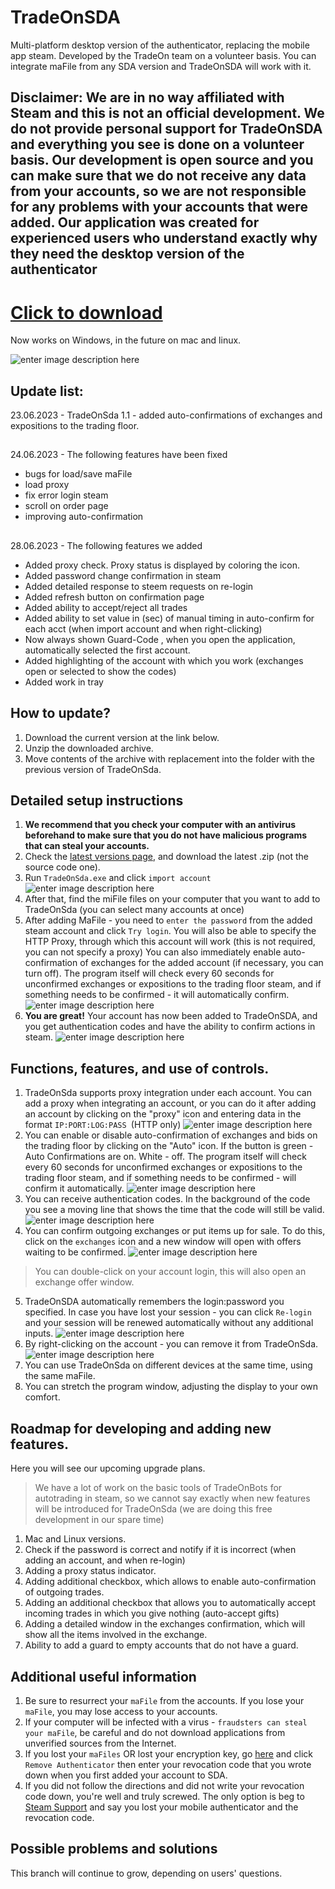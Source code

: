 # TradeOnSDA

Multi-platform desktop version of the authenticator, replacing the mobile app steam. Developed by the TradeOn team on a volunteer basis. You can integrate maFile from any SDA version and TradeOnSDA will work with it.
## Disclaimer: We are in no way affiliated with Steam and this is not an official development. We do not provide personal support for TradeOnSDA and everything you see is done on a volunteer basis. Our development is open source and you can make sure that we do not receive any data from your accounts, so we are not responsible for any problems with your accounts that were added. Our application was created for experienced users who understand exactly why they need the desktop version of the authenticator

# [Click to download](https://github.com/TradeOnSolutions/Steam-Desktop-Authenticator/releases/download/release_1_3/TradeOn.SDA.v_1_3.zip)
Now works on Windows, in the future on mac and linux.

![enter image description here](https://sun9-68.userapi.com/impg/LvYPbDvlNLgYQAHeBzy79WT2Ep9cEO3EZFWDPQ/lNxauA6UsgU.jpg?size=807x495&quality=96&sign=dca595a13a43240080942e3c61b5fee7&type=album)
##  Update list:
23.06.2023 - TradeOnSda 1.1 - added auto-confirmations of exchanges and expositions to the trading floor.
##
24.06.2023 - The following features have been fixed
- bugs for load/save maFile
- load proxy
- fix error login steam
- scroll on order page
- improving auto-confirmation
##
28.06.2023 - The following features we added
- Added proxy check. Proxy status is displayed by coloring the icon.
- Added password change confirmation in steam
- Added detailed response to steem requests on re-login
- Added refresh button on confirmation page 
- Added ability to accept/reject all trades
- Added ability to set value in (sec) of manual timing in auto-confirm for each acct (when import account and when right-clicking)
- Now always shown Guard-Code , when you open the application, automatically selected the first account.
- Added highlighting of the account with which you work (exchanges open or selected to show the codes)
- Added work in tray


##  How to update?
1. Download the current version at the link below.
2. Unzip the downloaded archive.
3. Move contents of the archive with replacement into the folder with the previous version of TradeOnSda.

## Detailed setup instructions

1. **We recommend that you check your computer with an antivirus beforehand to make sure that you do not have malicious programs that can steal your accounts.**
2. Check the [latest versions page](https://github.com/TradeOnSolutions/Steam-Desktop-Authenticator/releases), and download the latest .zip (not the source code one).
3. Run `TradeOnSda.exe` and click `import account`
   ![enter image description here](https://sun9-79.userapi.com/impg/hLepstRd4cHKVn-IZiYlY7q9kliotiXoZITVrA/8ZbWh-8I7pg.jpg?size=510x451&quality=96&sign=5ba90dfab68cfb3bbdb0a842c516c3f8&type=album)
4. After that, find the miFile files on your computer that you want to add to TradeOnSda (you can select many accounts at once)
5. After adding MaFile - you need to `enter the password` from the added steam account and click `Try login`. You will also be able to specify the HTTP Proxy, through which this account will work (this is not required, you can not specify a proxy)
   You can also immediately enable auto-confirmation of exchanges for the added account (if necessary, you can turn off). The program itself will check every 60 seconds for unconfirmed exchanges or expositions to the trading floor steam, and if something needs to be confirmed - it will automatically confirm.
   ![enter image description here](https://sun9-7.userapi.com/impg/e-yZci2P2_819_WCI61EM8UNWEJa7kTNwNi5kQ/HU1RJoIFX1M.jpg?size=807x593&quality=96&sign=675701da2ce1df5b759fe44307dd0cfc&type=album)
7. **You are great!** Your account has now been added to TradeOnSDA, and you get authentication codes and have the ability to confirm actions in steam.
   ![enter image description here](https://sun9-19.userapi.com/impg/43ilOTK_zYqXpTvXj_8xMhJMH9qZyYgF0VKI0Q/hYGPlwSXkAA.jpg?size=563x854&quality=96&sign=fb88de2ff71bce4e2856a8a244117ace&type=album)


## Functions, features, and use of controls.

1.  TradeOnSda supports proxy integration under each account. You can add a proxy when integrating an account, or you can do it after adding an account by clicking on the "proxy" icon and entering data in the format `IP:PORT:LOG:PASS `(HTTP only)
    ![enter image description here](https://sun9-67.userapi.com/impg/xLxNuuWQsgWxykkVwsvXYSdcMiu5m6xqrfJJew/0GT6yBE_EJ4.jpg?size=807x220&quality=96&sign=6930678d7866b715d1211ad5cc5e68bf&type=album)
2. You can enable or disable auto-confirmation of exchanges and bids on the trading floor by clicking on the "Auto" icon. If the button is green - Auto Confirmations are on. White - off.
   The program itself will check every 60 seconds for unconfirmed exchanges or expositions to the trading floor steam, and if something needs to be confirmed - will confirm it automatically.
   ![enter image description here](https://sun9-38.userapi.com/impg/dTIru05FoU36VWzHbAgCs6cPwfY-68Zozc2RXw/RxTX0q9EPX0.jpg?size=519x316&quality=96&sign=36503d299f80928840c5ed665f8f5f01&type=album)
3.  You can receive authentication codes. In the background of the code you see a moving line that shows the time that the code will still be valid. </br>
    ![enter image description here](https://sun9-12.userapi.com/impg/5NNRhTpk979y6AomTD-DYnlj9VhLvymCZn_AQw/jjUbdkANmas.jpg?size=549x312&quality=96&sign=b698bda314f93542b17ab03348a95858&type=album)
4. You can confirm outgoing exchanges or put items up for sale. To do this, click on the `exchanges` icon and a new window will open with offers waiting to be confirmed.
   ![enter image description here](https://sun9-42.userapi.com/impg/tbr0fk0CbI-u4dpxv2XeDGMhkhVGVfOMDNtPKg/SPscxrzbh8U.jpg?size=807x355&quality=96&sign=5748ad71de0945f42f645b87a53519b2&type=album)
>You can double-click on your account login, this will also open an exchange offer window.
5. TradeOnSDA automatically remembers the login:password you specified. In case you have lost your session - you can click `Re-login` and your session will be renewed automatically without any additional inputs.
   ![enter image description here](https://sun9-53.userapi.com/impg/SDRskio2kx9VPF63y1skPddVbYDs9YqgjmXPow/3gg4CnIgesU.jpg?size=515x338&quality=96&sign=0b1b31e1dd72375d421c10a51a1ea44a&type=album)
6. By right-clicking on the account - you can remove it from TradeOnSda.![enter image description here](https://img2.teletype.in/files/1c/1e/1c1e540b-222d-46e1-97c3-38457c1c4526.png)
7. You can use TradeOnSda on different devices at the same time, using the same maFile.
8. You can stretch the program window, adjusting the display to your own comfort.

## Roadmap for developing and adding new features.

Here you will see our upcoming upgrade plans.
>We have a lot of work on the basic tools of TradeOnBots for autotrading in steam, so we cannot say exactly when new features will be introduced for TradeOnSda (we are doing this free development in our spare time)

1. Mac and Linux versions.
2. Check if the password is correct and notify if it is incorrect (when adding an account, and when re-login)
3. Adding a proxy status indicator.
4. Adding additional checkbox, which allows to enable auto-confirmation of outgoing trades.
5. Adding an additional checkbox that allows you to automatically accept incoming trades in which you give nothing (auto-accept gifts)
6. Adding a detailed window in the exchanges confirmation, which will show all the items involved in the exchange.
7. Ability to add a guard to empty accounts that do not have a guard.

## Additional useful information

1. Be sure to resurrect your `maFile` from the accounts. If you lose your `maFile`, you may lose access to your accounts.
2. If your computer will be infected with a virus - `fraudsters can steal your maFile`, be careful and do not download applications from unverified sources from the Internet.
3. If you lost your `maFiles` OR lost your encryption key, go [here](https://store.steampowered.com/twofactor/manage) and click `Remove Authenticator` then enter your revocation code that you wrote down when you first added your account to SDA.
4. If you did not follow the directions and did not write your revocation code down, you're well and truly screwed. The only option is beg to [Steam Support](https://support.steampowered.com/) and say you lost your mobile authenticator and the revocation code.

## Possible problems and solutions

This branch will continue to grow, depending on users' questions.
